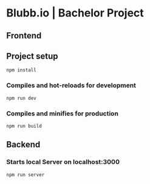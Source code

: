 # Blubb.io | Bachelor Project
## Frontend
## Project setup
```
npm install
```
### Compiles and hot-reloads for development
```
npm run dev
```
### Compiles and minifies for production
```
npm run build
```
## Backend
### Starts local Server on localhost:3000
```
npm run server
```